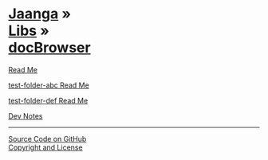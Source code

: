 [Jaanga](../../index.html ) &raquo;<br>[Libs]( ../index.html ) &raquo;</br>[docBrowser]( ./index.html )
================================================================================================

<p id=rm >
	<a href=JavaScript:displayPage("readme.md",rm); >Read Me</a>
</p>

<p id=abc >
	<a href=JavaScript:displayPage("./test-folder-abc/readme.md",abc); >test-folder-abc Read Me</a>
</p>


<p id=def >
	<a href=JavaScript:displayPage("./test-folder-def/readme.md",def); >test-folder-def Read Me</a>
</p>

<p id=dvn >
	<a href=JavaScript:displayPage("./dev-notes.md",dvn); >Dev Notes</a>
</p>

****

[Source Code on GitHub]( hhttps://github.com/jaanga/libs/tree/gh-pages/db )  
[Copyright and License]( https://github.com/jaanga/jaanga.github.io/blob/master/jaanga-copyright-and-mit-license.md )